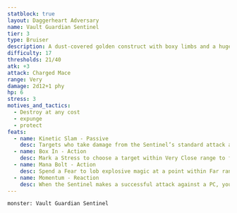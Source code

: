 ```yaml
---
statblock: true
layout: Daggerheart Adversary
name: Vault Guardian Sentinel
tier: 3
type: Bruiser
description: A dust-covered golden construct with boxy limbs and a huge mace for a hand.
difficulty: 17
thresholds: 21/40
atk: +3
attack: Charged Mace
range: Very
damage: 2d12+1 phy
hp: 6
stress: 3
motives_and_tactics:
  - Destroy at any cost
  - expunge
  - protect
feats:
  - name: Kinetic Slam - Passive
    desc: Targets who take damage from the Sentinel’s standard attack are knocked back to Very Close range.
  - name: Box In - Action
    desc: Mark a Stress to choose a target within Very Close range to focus on. That target has disadvantage on attack rolls when they’re within Very Close range of the Sentinel. The Sentinel can only focus on one target at a time.
  - name: Mana Bolt - Action
    desc: Spend a Fear to lob explosive magic at a point within Far range. All targets within Very Close range of that point must make an Agility Reaction Roll. Targets who fail take 8d20 magic damage and are knocked back to Close range. Targets who succeed take half damage and aren’t knocked back.
  - name: Momentum - Reaction
    desc: When the Sentinel makes a successful attack against a PC, you gain a Fear.
---
```


```statblock
monster: Vault Guardian Sentinel
```